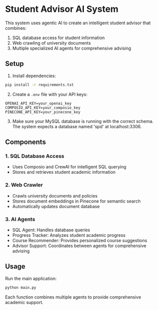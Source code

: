 # Student Advisor AI System

This system uses agentic AI to create an intelligent student advisor that combines:
1. SQL database access for student information
2. Web crawling of university documents
3. Multiple specialized AI agents for comprehensive advising

## Setup

1. Install dependencies:
```bash
pip install -r requirements.txt
```

2. Create a `.env` file with your API keys:
```
OPENAI_API_KEY=your_openai_key
COMPOSIO_API_KEY=your_composio_key
PINECONE_API_KEY=your_pinecone_key
```

3. Make sure your MySQL database is running with the correct schema. The system expects a database named 'spd' at localhost:3306.

## Components

### 1. SQL Database Access
- Uses Composio and CrewAI for intelligent SQL querying
- Stores and retrieves student academic information

### 2. Web Crawler
- Crawls university documents and policies
- Stores document embeddings in Pinecone for semantic search
- Automatically updates document database

### 3. AI Agents
- SQL Agent: Handles database queries
- Progress Tracker: Analyzes student academic progress
- Course Recommender: Provides personalized course suggestions
- Advisor Support: Coordinates between agents for comprehensive advising

## Usage

Run the main application:
```bash
python main.py
```



Each function combines multiple agents to provide comprehensive academic support.
